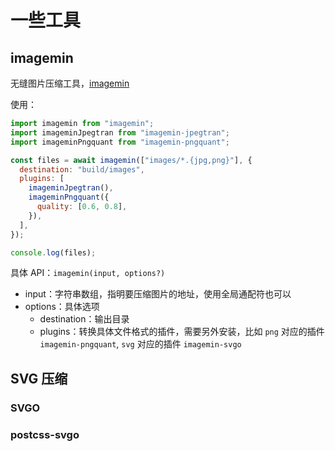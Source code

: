 # 一些工具

## imagemin

无缝图片压缩工具，[imagemin](https://github.com/imagemin/imagemin)

使用：

```js
import imagemin from "imagemin";
import imageminJpegtran from "imagemin-jpegtran";
import imageminPngquant from "imagemin-pngquant";

const files = await imagemin(["images/*.{jpg,png}"], {
  destination: "build/images",
  plugins: [
    imageminJpegtran(),
    imageminPngquant({
      quality: [0.6, 0.8],
    }),
  ],
});

console.log(files);
```

具体 API：`imagemin(input, options?)`

- input：字符串数组，指明要压缩图片的地址，使用全局通配符也可以
- options：具体选项
  - destination：输出目录
  - plugins：转换具体文件格式的插件，需要另外安装，比如 `png` 对应的插件 `imagemin-pngquant`, `svg` 对应的插件 `imagemin-svgo`

## SVG 压缩

### SVGO

### postcss-svgo
